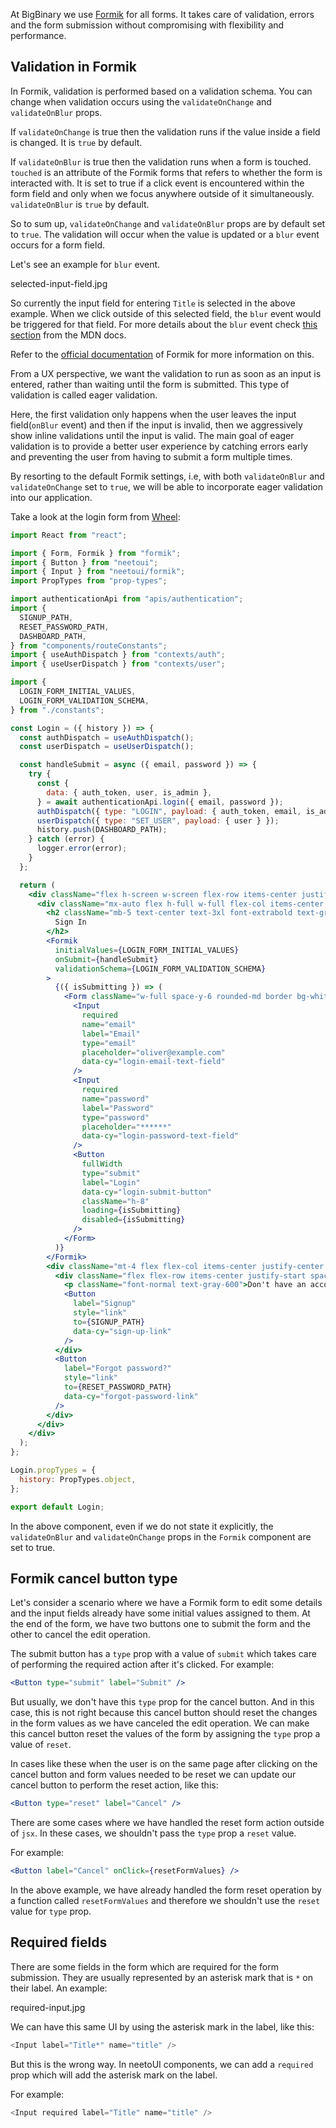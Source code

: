 At BigBinary we use [Formik](https://formik.org/) for all forms. It takes care
of validation, errors and the form submission without compromising with
flexibility and performance.

## Validation in Formik

In Formik, validation is performed based on a validation schema. You can change
when validation occurs using the `validateOnChange` and `validateOnBlur` props.

If `validateOnChange` is true then the validation runs if the value inside a
field is changed. It is `true` by default.

If `validateOnBlur` is true then the validation runs when a form is touched.
`touched` is an attribute of the Formik forms that refers to whether the form is
interacted with. It is set to true if a click event is encountered within the
form field and only when we focus anywhere outside of it simultaneously.
`validateOnBlur` is `true` by default.

So to sum up, `validateOnChange` and `validateOnBlur` props are by default set to `true`. The validation will occur when the value is updated or a `blur` event occurs for a form field.

Let's see an example for `blur` event.

<image>selected-input-field.jpg</image>

So currently the input field for entering `Title` is selected in the above example. When we click outside of this selected field, the `blur` event would be triggered for that field. For more details about the `blur` event check [this section](https://developer.mozilla.org/en-US/docs/Web/API/Element/blur_event) from the MDN docs.

Refer to the
[official documentation](https://formik.org/docs/guides/validation) of Formik
for more information on this.

From a UX perspective, we want the validation to run as soon as an input is entered, rather than waiting until the form is submitted. This type of validation is called eager validation.

Here, the first validation only happens when the user leaves the input field(`onBlur` event) and then if the input is invalid, then we aggressively show inline validations until the input is valid. The main goal of eager validation is to provide a better user experience by catching errors early and preventing the user from having to submit a form multiple times.

By resorting to the default Formik settings, i.e, with both `validateOnBlur` and `validateOnChange` set to `true`, we will be able to incorporate eager validation into our application.

Take a look at the login form from
[Wheel](https://github.com/bigbinary/wheel/blob/master/app/javascript/src/components/Authentication/Login.jsx):

```jsx
import React from "react";

import { Form, Formik } from "formik";
import { Button } from "neetoui";
import { Input } from "neetoui/formik";
import PropTypes from "prop-types";

import authenticationApi from "apis/authentication";
import {
  SIGNUP_PATH,
  RESET_PASSWORD_PATH,
  DASHBOARD_PATH,
} from "components/routeConstants";
import { useAuthDispatch } from "contexts/auth";
import { useUserDispatch } from "contexts/user";

import {
  LOGIN_FORM_INITIAL_VALUES,
  LOGIN_FORM_VALIDATION_SCHEMA,
} from "./constants";

const Login = ({ history }) => {
  const authDispatch = useAuthDispatch();
  const userDispatch = useUserDispatch();

  const handleSubmit = async ({ email, password }) => {
    try {
      const {
        data: { auth_token, user, is_admin },
      } = await authenticationApi.login({ email, password });
      authDispatch({ type: "LOGIN", payload: { auth_token, email, is_admin } });
      userDispatch({ type: "SET_USER", payload: { user } });
      history.push(DASHBOARD_PATH);
    } catch (error) {
      logger.error(error);
    }
  };

  return (
    <div className="flex h-screen w-screen flex-row items-center justify-center overflow-y-auto overflow-x-hidden bg-gray-100 p-6">
      <div className="mx-auto flex h-full w-full flex-col items-center justify-center sm:max-w-md">
        <h2 className="mb-5 text-center text-3xl font-extrabold text-gray-800">
          Sign In
        </h2>
        <Formik
          initialValues={LOGIN_FORM_INITIAL_VALUES}
          onSubmit={handleSubmit}
          validationSchema={LOGIN_FORM_VALIDATION_SCHEMA}
        >
          {({ isSubmitting }) => (
            <Form className="w-full space-y-6 rounded-md border bg-white p-8 shadow">
              <Input
                required
                name="email"
                label="Email"
                type="email"
                placeholder="oliver@example.com"
                data-cy="login-email-text-field"
              />
              <Input
                required
                name="password"
                label="Password"
                type="password"
                placeholder="******"
                data-cy="login-password-text-field"
              />
              <Button
                fullWidth
                type="submit"
                label="Login"
                data-cy="login-submit-button"
                className="h-8"
                loading={isSubmitting}
                disabled={isSubmitting}
              />
            </Form>
          )}
        </Formik>
        <div className="mt-4 flex flex-col items-center justify-center space-y-2">
          <div className="flex flex-row items-center justify-start space-x-1">
            <p className="font-normal text-gray-600">Don't have an account?</p>
            <Button
              label="Signup"
              style="link"
              to={SIGNUP_PATH}
              data-cy="sign-up-link"
            />
          </div>
          <Button
            label="Forgot password?"
            style="link"
            to={RESET_PASSWORD_PATH}
            data-cy="forgot-password-link"
          />
        </div>
      </div>
    </div>
  );
};

Login.propTypes = {
  history: PropTypes.object,
};

export default Login;
```

In the above component, even if we do not state it explicitly, the `validateOnBlur` and `validateOnChange` props in the `Formik`
component are set to true.

## Formik cancel button type

Let's consider a scenario where we have a Formik form to edit some details and the input fields already have some initial values assigned to them.
At the end of the form, we have two buttons one to submit the form and the other to cancel the edit operation.

The submit button has a `type` prop with a value of `submit` which takes care of performing the required action after it's clicked.
For example:

```jsx
<Button type="submit" label="Submit" />
```

But usually, we don't have this `type` prop for the cancel button. And in this case, this is not right because this cancel button should reset the changes in the form values as we have canceled the edit operation. We can make this cancel button reset the values of the form by assigning the `type` prop a value of `reset`.

In cases like these when the user is on the same page after clicking on the cancel button and form values needed to be reset we can update our cancel button to perform the reset action, like this:

```jsx
<Button type="reset" label="Cancel" />
```

There are some cases where we have handled the reset form action outside of `jsx`. In these cases, we shouldn't pass the `type` prop a `reset` value.

For example:

```jsx
<Button label="Cancel" onClick={resetFormValues} />
```

In the above example, we have already handled the form reset operation by a function called `resetFormValues` and therefore we shouldn't use the `reset` value for `type` prop.

## Required fields

There are some fields in the form which are required for the form submission. They are usually represented by an asterisk mark that is `*` on their label. An example:

<image>required-input.jpg</image>

We can have this same UI by using the asterisk mark in the label, like this:

```js
<Input label="Title*" name="title" />
```

But this is the wrong way. In neetoUI components, we can add a `required` prop which will add the asterisk mark on the label.

For example:

```js
<Input required label="Title" name="title" />
```
